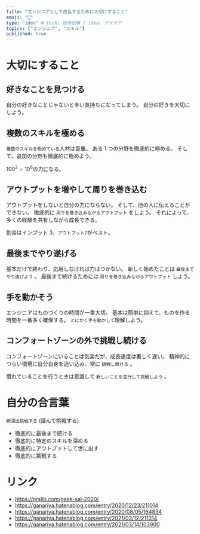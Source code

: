 ```yaml
---
title: "エンジニアとして成長するために大切にすること"
emoji: "👋"
type: "idea" # tech: 技術記事 / idea: アイデア
topics: ["エンジニア", "スキル"]
published: true
---
```


# 大切にすること

## 好きなことを見つける

自分の好きなことじゃないと辛い気持ちになってしまう。
自分の好きを大切にしよう。


## 複数のスキルを極める

`複数のスキルを極めている`人材は貴重。
ある 1 つの分野を徹底的に極める。
そして、追加の分野も徹底的に極めよう。

$100^3 = 10^6$の力になる。


## アウトプットを増やして周りを巻き込む

アウトプットをしないと自分の力にならない。
そして、他の人に伝えることができない。
徹底的に `周りを巻き込みながらアウトプット` をしよう。
それによって、多くの経験を共有しながら成長できる。

割合はインプット 3、`アウトプット7`がベスト。


## 最後までやり遂げる

基本だけで終わり、応用しなければ力はつかない。
新しく始めたことは `最後までやり遂げよう` 。
最後まで続けるためには `周りを巻き込みながらアウトプット` しよう。


## 手を動かそう

エンジニアはものづくりの時間が一番大切。
基本は簡単に抑えて、ものを作る時間を一番多く確保する。
`とにかく手を動かして`理解しよう。


## コンフォートゾーンの外で挑戦し続ける

コンフォートゾーンにいることは気楽だが、成長速度は著しく遅い。
精神的につらい環境に自分自身を追い込み、常に `挑戦し続ける` 。

慣れていることを行うときは意識して `新しいことを並行して挑戦しよう` 。




# 自分の合言葉

`続深出挑戦する` (謹んで挑戦する)

- 徹底的に最後まで続ける
- 徹底的に特定のスキルを深める
- 徹底的にアウトプットして世に出す
- 徹底的に挑戦する

# リンク

- https://nrslib.com/geek-sai-2020/
- https://ganariya.hatenablog.com/entry/2020/12/23/211014
- https://ganariya.hatenablog.com/entry/2020/08/05/164834
- https://ganariya.hatenablog.com/entry/2021/03/12/211314
- https://ganariya.hatenablog.com/entry/2021/03/14/103900

